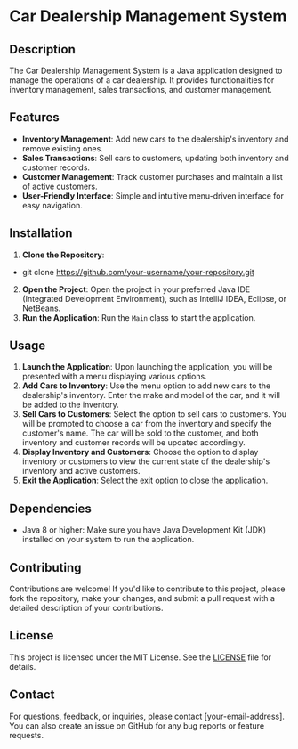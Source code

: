 # Car Dealership Management System

## Description
The Car Dealership Management System is a Java application designed to manage the operations of a car dealership. It provides functionalities for inventory management, sales transactions, and customer management.

## Features
- **Inventory Management**: Add new cars to the dealership's inventory and remove existing ones.
- **Sales Transactions**: Sell cars to customers, updating both inventory and customer records.
- **Customer Management**: Track customer purchases and maintain a list of active customers.
- **User-Friendly Interface**: Simple and intuitive menu-driven interface for easy navigation.

## Installation
1. **Clone the Repository**:
- git clone https://github.com/your-username/your-repository.git
2. **Open the Project**: 
Open the project in your preferred Java IDE (Integrated Development Environment), such as IntelliJ IDEA, Eclipse, or NetBeans.
3. **Run the Application**: 
Run the `Main` class to start the application.

## Usage
1. **Launch the Application**:
Upon launching the application, you will be presented with a menu displaying various options.
2. **Add Cars to Inventory**:
Use the menu option to add new cars to the dealership's inventory. Enter the make and model of the car, and it will be added to the inventory.
3. **Sell Cars to Customers**:
Select the option to sell cars to customers. You will be prompted to choose a car from the inventory and specify the customer's name. The car will be sold to the customer, and both inventory and customer records will be updated accordingly.
4. **Display Inventory and Customers**:
Choose the option to display inventory or customers to view the current state of the dealership's inventory and active customers.
5. **Exit the Application**:
Select the exit option to close the application.

## Dependencies
- Java 8 or higher: Make sure you have Java Development Kit (JDK) installed on your system to run the application.

## Contributing
Contributions are welcome! If you'd like to contribute to this project, please fork the repository, make your changes, and submit a pull request with a detailed description of your contributions.

## License
This project is licensed under the MIT License. See the [LICENSE](LICENSE) file for details.

## Contact
For questions, feedback, or inquiries, please contact [your-email-address]. You can also create an issue on GitHub for any bug reports or feature requests.

